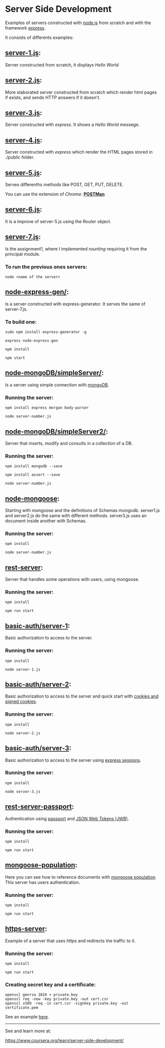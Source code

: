 # Server Side Development

Examples of servers constructed with [node.js](www.nodejs.org) from scratch and with
the framework [express](http://expressjs.com/).

It consists of differents examples:

## [server-1.js](https://github.com/carolinajimenez26/Server-side-development/blob/master/server-1.js):

Server constructed from scratch, it displays _Hello World_

## [server-2.js](https://github.com/carolinajimenez26/Server-side-development/blob/master/server-2.js):

More elaborated server constructed from scratch which render html pages if exists, and
sends HTTP answers if it doesn't.

## [server-3.js](https://github.com/carolinajimenez26/Server-side-development/blob/master/server-3.js):

Server constructed with _express_. It shows a _Hello World_ messege.

## [server-4.js](https://github.com/carolinajimenez26/Server-side-development/blob/master/server-4.js):

Server constructed with _express_ which render the HTML pages stored in ./public
folder.

## [server-5.js](https://github.com/carolinajimenez26/Server-side-development/blob/master/server-5.js):

Serves differenths methods like POST, GET, PUT, DELETE.

You can use the extension of _Chrome_: [__POSTMan__](https://chrome.google.com/webstore/detail/postman/fhbjgbiflinjbdggehcddcbncdddomop)

## [server-6.js](https://github.com/carolinajimenez26/Server-side-development/blob/master/server-6.js):

It is a improve of server-5.js using the Router object.

## [server-7.js](https://github.com/carolinajimenez26/Server-side-development/blob/master/server-7.js):

Is the assignment1, where I implemented _rounting_ requiring it from the principal module.

### To run the previous ones servers:

```
node <name of the server>
```

## [node-express-gen/](https://github.com/carolinajimenez26/Server-side-development/tree/master/node-express-gen):

Is a server constructed with express-generator. It serves the same of server-7.js.

### To build one:

```
sudo npm install express-generator -g

express node-express-gen

npm install

npm start
```

## [node-mongoDB/simpleServer/](https://github.com/carolinajimenez26/Server-side-development/tree/master/node-mongoDB/simpleServer):

  Is a server using simple connection with [mongoDB](https://www.mongodb.com/).

### Running the server:

```
npm install express morgan body-parser

node server-number.js
```

## [node-mongoDB/simpleServer2/](https://github.com/carolinajimenez26/Server-side-development/tree/master/node-mongoDB/simpleServer2):

  Server that inserts, modify and consults in a collection of a DB.

### Running the server:

```
npm install mongodb --save

npm install assert --save

node server-number.js

```

## [node-mongoose](https://github.com/carolinajimenez26/Server-side-development/tree/master/node-mongoose):

  Starting with mongoose and the definitions of Schemas mongodb.
  server1.js and server2.js do the same with different methods.
  server3.js uses an document inside another with Schemas.

### Running the server:

```
npm install

node server-number.js

```

## [rest-server](https://github.com/carolinajimenez26/Server-side-development/tree/master/rest-server):

  Server that handles some operations with users, using mongoose.

### Running the server:

```
npm install

npm run start

```

## [basic-auth/server-1](https://github.com/carolinajimenez26/Server-side-development/tree/master/basic-auth/server-1.js):

  Basic authorization to access to the server.

### Running the server:

```
npm install

node server-1.js

```

## [basic-auth/server-2](https://github.com/carolinajimenez26/Server-side-development/tree/master/basic-auth/server-2.js):

  Basic authorization to access to the server and quick start with [cookies and signed cookies](https://github.com/expressjs/cookie-parser).

### Running the server:

```
npm install

node server-2.js

```

## [basic-auth/server-3](https://github.com/carolinajimenez26/Server-side-development/tree/master/basic-auth/server-3.js):

  Basic authorization to access to the server using [express sessions](https://github.com/expressjs/session).

### Running the server:

```
npm install

node server-3.js

```

## [rest-server-passport](https://github.com/carolinajimenez26/Server-side-development/tree/master/rest-server-passport):

  Authentication using [passport](http://passportjs.org/) and [JSON Web Tokens (JWB)](https://jwt.io/).

### Running the server:

```
npm install

npm run start

```

## [mongoose-population](https://github.com/carolinajimenez26/Server-side-development/tree/master/mongoose-population):

  Here you can see how to reference documents with [mongoose population](http://mongoosejs.com/docs/populate.html). This server has users authentication.

### Running the server:

```
npm install

npm run start

```

## [https-server](https://github.com/carolinajimenez26/Server-side-development/tree/master/https-server):

  Example of a server that uses _https_ and redirects the traffic to it.

### Running the server:

```
npm install

npm run start

```

### Creating secret key and a certificate:

```
openssl genrsa 1024 > private.key
openssl req -new -key private.key -out cert.csr
openssl x509 -req -in cert.csr -signkey private.key -out certificate.pem
```

See an example [here](http://blog.ayanray.com/2015/06/adding-https-ssl-to-express-4-x-applications/).

______________________________________________________

See and learn more at:

https://www.coursera.org/learn/server-side-development/
